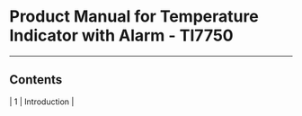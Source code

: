 # Product Manual for Temperature Indicator with Alarm - TI7750 #
-----------------------------------------------------------------
## Contents ##
| 1 | Introduction |
